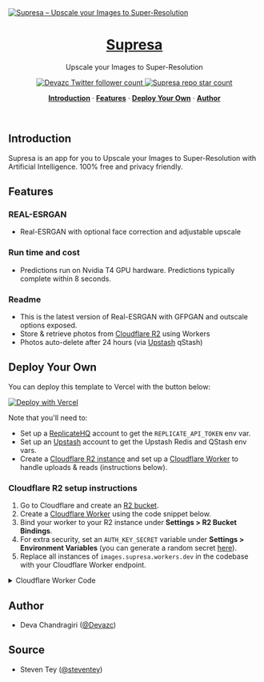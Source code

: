 <a href="http://supresa.site">
  <img alt="Supresa – Upscale your Images to Super-Resolution" src="http://supresa.site/api/og">
  <h1 align="center">Supresa</h1>
</a>

<p align="center">
  Upscale your Images to Super-Resolution
</p>

<p align="center">
  <a href="https://twitter.com/zcdeva">
    <img src="https://img.shields.io/twitter/follow/zcdeva?style=flat&label=zcdeva&logo=twitter&color=0bf&logoColor=fff" alt="Devazc Twitter follower count" />
  </a>
  <a href="https://github.com/Devazc/supresa.app">
    <img src="https://img.shields.io/github/stars/Devazc/supresa.app?label=Devazc%2Fsupresa-app" alt="Supresa repo star count" />
  </a>
</p>

<p align="center">
  <a href="#introduction"><strong>Introduction</strong></a> ·
  <a href="#features"><strong>Features</strong></a> ·
  <a href="#deploy-your-own"><strong>Deploy Your Own</strong></a> ·
  <a href="#author"><strong>Author</strong></a>
</p>
<br/>

## Introduction

Supresa is an app for you to Upscale your Images to Super-Resolution with Artificial Intelligence. 100% free and privacy friendly.

## Features

### REAL-ESRGAN
- Real-ESRGAN with optional face correction and adjustable upscale

### Run time and cost
- Predictions run on Nvidia T4 GPU hardware. Predictions typically complete within 8 seconds.

### Readme
- This is the latest version of Real-ESRGAN with GFPGAN and outscale options exposed.
- Store & retrieve photos from [Cloudflare R2](https://www.cloudflare.com/lp/pg-r2/) using Workers
- Photos auto-delete after 24 hours (via [Upstash](https://upstash.com) qStash)

## Deploy Your Own

You can deploy this template to Vercel with the button below:

[![Deploy with Vercel](https://vercel.com/button)](https://vercel.com/new/clone?demo-title=Extrapolate%20%E2%80%93%C2%A0See%20how%20well%20you%20age%20with%20AI&demo-description=Age%20transformation%20AI%20app%20powered%20by%20Next.js%2C%20Replicate%2C%20Upstash%2C%20and%20Cloudflare%20R2%20%2B%20Workers.&demo-url=https%3A%2F%2Fextrapolate.app%2F&demo-image=%2F%2Fimages.ctfassets.net%2Fe5382hct74si%2F4B2RUQ7DTvPgpf3Ra9jSC2%2Fda2571b055081a670ac9649d3ac0ac7a%2FCleanShot_2023-01-20_at_12.04.08.png&project-name=Extrapolate%20%E2%80%93%C2%A0See%20how%20well%20you%20age%20with%20AI&repository-name=extrapolate&repository-url=https%3A%2F%2Fgithub.com%2Fsteven-tey%2Fextrapolate&from=templates&integration-ids=oac_V3R1GIpkoJorr6fqyiwdhl17&env=REPLICATE_API_TOKEN%2CREPLICATE_WEBHOOK_TOKEN%2CCLOUDFLARE_WORKER_SECRET%2CPOSTMARK_TOKEN&envDescription=How%20to%20get%20these%20env%20variables%3A%20&envLink=https%3A%2F%2Fgithub.com%2Fsteven-tey%2Fextrapolate%2Fblob%2Fmain%2F.env.example)

Note that you'll need to:

- Set up a [ReplicateHQ](https://replicate.com) account to get the `REPLICATE_API_TOKEN` env var.
- Set up an [Upstash](https://upstash.com) account to get the Upstash Redis and QStash env vars.
- Create a [Cloudflare R2 instance](https://www.cloudflare.com/lp/pg-r2/) and set up a [Cloudflare Worker](https://workers.cloudflare.com/) to handle uploads & reads (instructions below).

### Cloudflare R2 setup instructions

1. Go to Cloudflare and create an [R2 bucket](https://www.cloudflare.com/lp/pg-r2/).
2. Create a [Cloudflare Worker](https://workers.cloudflare.com/) using the code snippet below.
3. Bind your worker to your R2 instance under **Settings > R2 Bucket Bindings**.
4. For extra security, set an `AUTH_KEY_SECRET` variable under **Settings > Environment Variables** (you can generate a random secret [here](https://generate-secret.vercel.app/)).
5. Replace all instances of `images.supresa.workers.dev` in the codebase with your Cloudflare Worker endpoint.

<details>
<summary>Cloudflare Worker Code</summary>

```ts
// Check requests for a pre-shared secret
const hasValidHeader = (request, env) => {
  return request.headers.get("X-CF-Secret") === env.AUTH_KEY_SECRET;
};

function authorizeRequest(request, env, key) {
  switch (request.method) {
    case "PUT":
    case "DELETE":
      return hasValidHeader(request, env);
    case "GET":
      return true;
    default:
      return false;
  }
}

export default {
  async fetch(request, env) {
    const url = new URL(request.url);
    const key = url.pathname.slice(1);

    if (!authorizeRequest(request, env, key)) {
      return new Response("Forbidden", { status: 403 });
    }

    switch (request.method) {
      case "PUT":
        await env.MY_BUCKET.put(key, request.body);
        return new Response(`Put ${key} successfully!`);
      case "GET":
        const object = await env.MY_BUCKET.get(key);

        if (object === null) {
          return new Response("Object Not Found", { status: 404 });
        }

        const headers = new Headers();
        object.writeHttpMetadata(headers);
        headers.set("etag", object.httpEtag);

        return new Response(object.body, {
          headers,
        });
      case "DELETE":
        await env.MY_BUCKET.delete(key);
        return new Response("Deleted!");

      default:
        return new Response("Method Not Allowed", {
          status: 405,
          headers: {
            Allow: "PUT, GET, DELETE",
          },
        });
    }
  },
};
```

</details>

## Author

- Deva Chandragiri ([@Devazc](https://twitter.com/zcdeva))

## Source

- Steven Tey ([@steventey](https://twitter.com/steventey))
